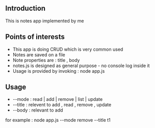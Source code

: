 <h2>Introduction</h2>
This is notes app implemented by me


<h2>Points of interests</h2>
<ul>
<li>This app is doing CRUD which is very common used</li>
<li>Notes are saved on a file</li>
<li>Note properties are : title , body</li>
<li>notes.js is designed as general purpose - no console log inside it</li>
<li>Usage is provided by invoking : node app.js</li>
</ul>


<h2>Usage </h2>
<ul>
<li>--mode : read | add | remove | list | update</li>
<li>--title : relevent to add , read , remove , update
<li>--body : relevant to add</li>
</ul>

for example : node app.js --mode remove --title t1
